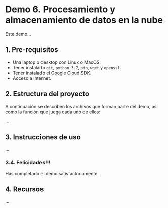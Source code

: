 # Demo 6. Procesamiento y almacenamiento de datos en la nube

Este demo...  



## 1. Pre-requisitos

* Una laptop o desktop con Linux o MacOS.
* Tener instalado `git`, `python 3.7`, `pip`, `wget` y `openssl`.
* Tener instalado el [Google Cloud SDK](https://cloud.google.com/sdk/).
* Acceso a Internet.


## 2. Estructura del proyecto

A continuación se describen los archivos que forman parte del demo, así como la función que juega cada uno de ellos:

...


## 3. Instrucciones de uso

...



### 3.4. Felicidades!!! 
Has completado el demo satisfactoriamente.



## 4. Recursos

...